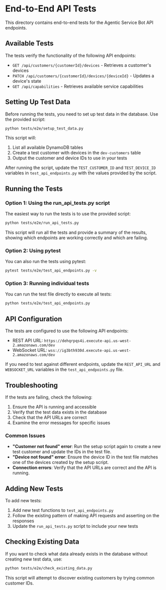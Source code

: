 # End-to-End API Tests

This directory contains end-to-end tests for the Agentic Service Bot API endpoints.

## Available Tests

The tests verify the functionality of the following API endpoints:

- `GET /api/customers/{customerId}/devices` - Retrieves a customer's devices
- `PATCH /api/customers/{customerId}/devices/{deviceId}` - Updates a device's state
- `GET /api/capabilities` - Retrieves available service capabilities

## Setting Up Test Data

Before running the tests, you need to set up test data in the database. Use the provided script:

```bash
python tests/e2e/setup_test_data.py
```

This script will:
1. List all available DynamoDB tables
2. Create a test customer with devices in the `dev-customers` table
3. Output the customer and device IDs to use in your tests

After running the script, update the `TEST_CUSTOMER_ID` and `TEST_DEVICE_ID` variables in `test_api_endpoints.py` with the values provided by the script.

## Running the Tests

### Option 1: Using the run_api_tests.py script

The easiest way to run the tests is to use the provided script:

```bash
python tests/e2e/run_api_tests.py
```

This script will run all the tests and provide a summary of the results, showing which endpoints are working correctly and which are failing.

### Option 2: Using pytest

You can also run the tests using pytest:

```bash
pytest tests/e2e/test_api_endpoints.py -v
```

### Option 3: Running individual tests

You can run the test file directly to execute all tests:

```bash
python tests/e2e/test_api_endpoints.py
```

## API Configuration

The tests are configured to use the following API endpoints:

- REST API URL: `https://dehqrpqs4i.execute-api.us-west-2.amazonaws.com/dev`
- WebSocket URL: `wss://ig3bth930d.execute-api.us-west-2.amazonaws.com/dev`

If you need to test against different endpoints, update the `REST_API_URL` and `WEBSOCKET_URL` variables in the `test_api_endpoints.py` file.

## Troubleshooting

If the tests are failing, check the following:

1. Ensure the API is running and accessible
2. Verify that the test data exists in the database
3. Check that the API URLs are correct
4. Examine the error messages for specific issues

### Common Issues

- **"Customer not found" error**: Run the setup script again to create a new test customer and update the IDs in the test file.
- **"Device not found" error**: Ensure the device ID in the test file matches one of the devices created by the setup script.
- **Connection errors**: Verify that the API URLs are correct and the API is running.

## Adding New Tests

To add new tests:

1. Add new test functions to `test_api_endpoints.py`
2. Follow the existing pattern of making API requests and asserting on the responses
3. Update the `run_api_tests.py` script to include your new tests

## Checking Existing Data

If you want to check what data already exists in the database without creating new test data, use:

```bash
python tests/e2e/check_existing_data.py
```

This script will attempt to discover existing customers by trying common customer IDs. 